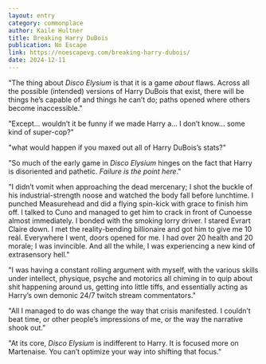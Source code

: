 ```yaml
---
layout: entry
category: commonplace
author: Kaile Hultner
title: Breaking Harry DuBois
publication: No Escape
link: https://noescapevg.com/breaking-harry-dubois/
date: 2024-12-11
---
```


"The thing about *Disco Elysium* is that it is a game *about* flaws. Across all the possible (intended) versions of Harry DuBois that exist, there will be things he’s capable of and things he can’t do; paths opened where others become inaccessible."

"Except… wouldn’t it be funny if we made Harry a… I don’t know… some kind of super-cop?"

"what would happen if you maxed out all of Harry DuBois’s stats?"

"So much of the early game in *Disco Elysium* hinges on the fact that Harry is disoriented and pathetic. *Failure is the point here*."

"I didn’t vomit when approaching the dead mercenary; I shot the buckle of his industrial-strength noose and watched the body fall before lunchtime. I punched Measurehead and did a flying spin-kick with grace to finish him off. I talked to Cuno and managed to get him to crack in front of Cunoesse almost immediately. I bonded with the smoking lorry driver. I stared Evrart Claire down. I met the reality-bending billionaire and got him to give me 10 reàl. Everywhere I went, doors opened for me. I had over 20 health and 20 morale; I was invincible. And all the while, I was experiencing a new kind of extrasensory hell."

"I was having a constant rolling argument with myself, with the various skills under intellect, physique, psyche and motorics all chiming in to quip about shit happening around us, getting into little tiffs, and essentially acting as Harry’s own demonic 24/7 twitch stream commentators."

"All I managed to do was change the way that crisis manifested. I couldn’t beat time, or other people’s impressions of me, or the way the narrative shook out."

"At its core, *Disco Elysium* is indifferent to Harry. It is focused more on Martenaise. You can’t optimize your way into shifting that focus."
